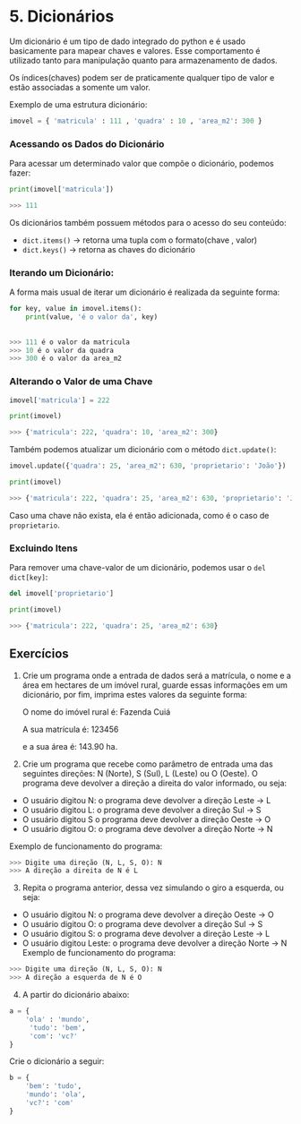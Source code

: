 # 5. Dicionários

Um dicionário é um tipo de dado integrado do python e é usado basicamente para mapear chaves e valores. Esse comportamento é utilizado tanto para manipulação quanto para armazenamento de dados.

Os índices(chaves) podem ser de praticamente qualquer tipo de valor e estão associadas a somente um valor.

Exemplo de uma estrutura dicionário:

```python
imovel = { 'matricula' : 111 , 'quadra' : 10 , 'area_m2': 300 }
```

### Acessando os Dados do Dicionário

Para acessar um determinado valor que compõe o dicionário, podemos fazer:

```python
print(imovel['matricula'])

>>> 111
```

Os dicionários também possuem métodos para o acesso do seu conteúdo:

* `dict.items()` -> retorna uma tupla com o formato(chave , valor)
* `dict.keys()` -> retorna as chaves do dicionário

### Iterando um Dicionário:

A forma mais usual de iterar um dicionário é realizada da seguinte forma:

```python
for key, value in imovel.items():
    print(value, 'é o valor da', key)
    
    
>>> 111 é o valor da matricula
>>> 10 é o valor da quadra
>>> 300 é o valor da area_m2
```

### Alterando o Valor de uma Chave

```python
imovel['matricula'] = 222

print(imovel)

>>> {'matricula': 222, 'quadra': 10, 'area_m2': 300}
```

Também podemos atualizar um dicionário com o método `dict.update()`:


```python
imovel.update({'quadra': 25, 'area_m2': 630, 'proprietario': 'João'})

print(imovel)

>>> {'matricula': 222, 'quadra': 25, 'area_m2': 630, 'proprietario': 'João'}
```

Caso uma chave não exista, ela é então adicionada, como é o caso de `proprietario`.
 

### Excluindo Itens

Para remover uma chave-valor de um dicionário, podemos usar o `del dict[key]`:

```python
del imovel['proprietario']

print(imovel)

>>> {'matricula': 222, 'quadra': 25, 'area_m2': 630}
```

## Exercícios

1. Crie um programa onde a entrada de dados será a matrícula, o nome e a área em hectares de um imóvel rural, guarde essas informações em um dicionário, por fim, imprima estes valores da seguinte forma:

    O nome do imóvel rural é: Fazenda Cuiá

    A sua matrícula é: 123456 

    e a sua área é: 143.90 ha.
    
2. Crie um programa que recebe como parâmetro de entrada uma das seguintes direções: N (Norte), S (Sul), L (Leste) ou O (Oeste). O programa deve devolver a direção a direita do valor informado, ou seja:

* O usuário digitou N: o programa deve devolver a direção Leste -> L
* O usuário digitou L: o programa deve devolver a direção Sul -> S
* O usuário digitou S o programa deve devolver a direção Oeste -> O
* O usuário digitou O: o programa deve devolver a direção Norte -> N

Exemplo de funcionamento do programa:

```python
>>> Digite uma direção (N, L, S, O): N
>>> A direção a direita de N é L
```

3. Repita o programa anterior, dessa vez simulando o giro a esquerda, ou seja:
* O usuário digitou N: o programa deve devolver a direção Oeste -> O
* O usuário digitou O: o programa deve devolver a direção Sul -> S
* O usuário digitou S: o programa deve devolver a direção Leste -> L
* O usuário digitou Leste: o programa deve devolver a direção Norte -> N
Exemplo de funcionamento do programa:

```python
>>> Digite uma direção (N, L, S, O): N
>>> A direção a esquerda de N é O
```

4. A partir do dicionário abaixo:

```python
a = {
    'ola' : 'mundo',
     'tudo': 'bem',
     'com': 'vc?'
}
```

Crie o dicionário a seguir:

```python
b = {
    'bem': 'tudo', 
    'mundo': 'ola', 
    'vc?': 'com'
}
```
